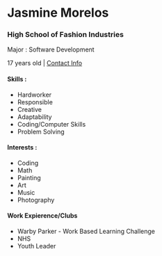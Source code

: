 # **Jasmine Morelos** 
### High School of Fashion Industries

 Major : Software Development

 17 years old | [Contact Info](jasminem285@nycstudents.net)

 #### Skills : 
 * Hardworker 
 * Responsible 
 * Creative
 * Adaptability
 * Coding/Computer Skills
 * Problem Solving

#### Interests :
* Coding
* Math
* Painting
* Art
* Music
* Photography

#### Work Expierence/Clubs 
* Warby Parker - Work Based Learning Challenge
*  NHS
*  Youth Leader 
